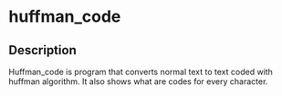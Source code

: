 # huffman_code
 
## Description
Huffman_code is program that converts normal text to text coded with huffman algorithm.
It also shows what are codes for every character.
